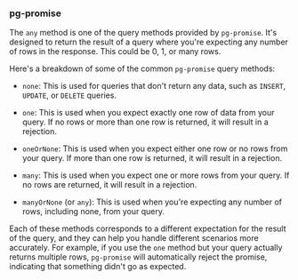 ### pg-promise

The `any` method is one of the query methods provided by `pg-promise`. It's designed to return the result of a query
where you're expecting any number of rows in the response. This could be 0, 1, or many rows.

Here's a breakdown of some of the common `pg-promise` query methods:

- `none`: This is used for queries that don't return any data, such as `INSERT`, `UPDATE`, or `DELETE` queries.

- `one`: This is used when you expect exactly one row of data from your query. If no rows or more than one row is
  returned, it will result in a rejection.

- `oneOrNone`: This is used when you expect either one row or no rows from your query. If more than one row is returned,
  it will result in a rejection.

- `many`: This is used when you expect one or more rows from your query. If no rows are returned, it will result in a
  rejection.

- `manyOrNone` (or `any`): This is used when you're expecting any number of rows, including none, from your query.

Each of these methods corresponds to a different expectation for the result of the query, and they can help you handle
different scenarios more accurately. For example, if you use the `one` method but your query actually returns multiple
rows, `pg-promise` will automatically reject the promise, indicating that something didn't go as expected.